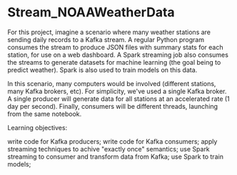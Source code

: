 # Stream_NOAAWeatherData

For this project, imagine a scenario where many weather stations are sending daily records to a Kafka stream. A regular Python program consumes the stream to produce JSON files with summary stats for each station, for use on a web dashboard. A Spark streaming job also consumes the streams to generate datasets for machine learning (the goal being to predict weather). Spark is also used to train models on this data.

In this scenario, many computers would be involved (different stations, many Kafka brokers, etc). For simplicity, we've used a single Kafka broker. A single producer will generate data for all stations at an accelerated rate (1 day per second). Finally, consumers will be different threads, launching from the same notebook.

Learning objectives:

write code for Kafka producers;
write code for Kafka consumers;
apply streaming techniques to achive "exactly once" semantics;
use Spark streaming to consumer and transform data from Kafka;
use Spark to train models;
